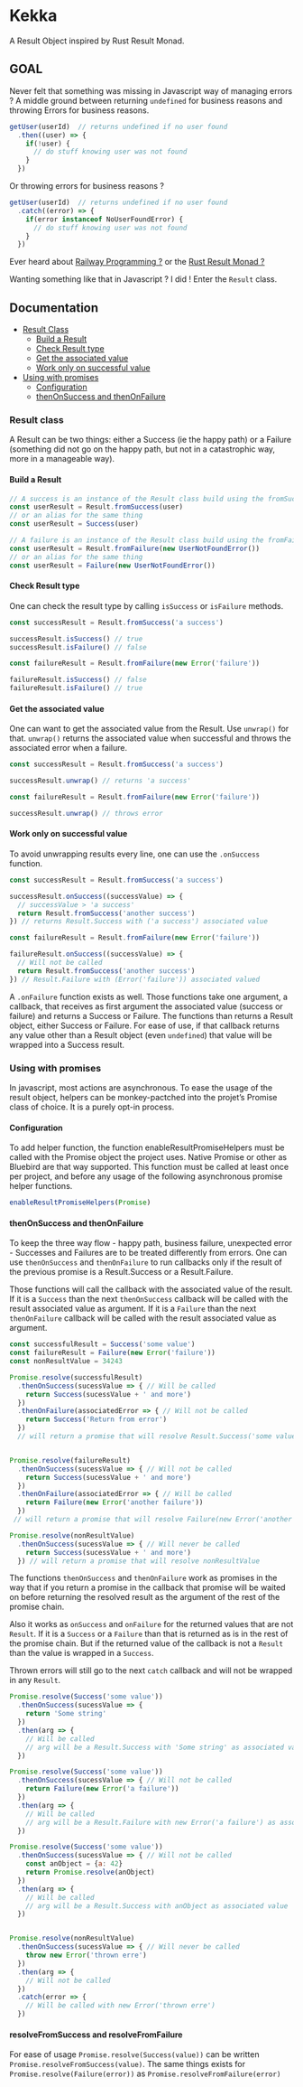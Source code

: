 # Kekka

A Result Object inspired by Rust Result Monad.

## GOAL

Never felt that something was missing in Javascript way of managing errors ?
A middle ground between returning `undefined` for business reasons and throwing Errors for business reasons.
 
```js
getUser(userId)  // returns undefined if no user found
  .then((user) => {
    if(!user) {
      // do stuff knowing user was not found
    } 
  })
```
Or throwing errors for business reasons ?
```js
getUser(userId)  // returns undefined if no user found
  .catch((error) => {
    if(error instanceof NoUserFoundError) {
      // do stuff knowing user was not found
    } 
  }) 
```
Ever heard about [Railway Programming ?](https://fsharpforfunandprofit.com/rop/) or the [Rust Result Monad ?](https://doc.rust-lang.org/std/result/enum.Result.html)

Wanting something like that in Javascript ? I did ! Enter the `Result` class.

## Documentation

- [Result Class](README.md#result-class)
    - [Build a Result](README.md#build-a-result)
    - [Check Result type](README.md#check-result-type)
    - [Get the associated value](README.md#get-the-associated-value)
    - [Work only on successful value](README.md#work-only-on-successful-value)
- [Using with promises](README.md#using-with-promises)
    - [Configuration](README.md#configuration)
    - [thenOnSuccess and thenOnFailure](README.md#thenonsuccess-and-thenonfailure)

### Result class

A Result can be two things: either a Success (ie the happy path) or a Failure (something did not 
go on the happy path, but not in a catastrophic way, more in a manageable way).

#### Build a Result
```js
// A success is an instance of the Result class build using the fromSuccess factory method
const userResult = Result.fromSuccess(user)
// or an alias for the same thing 
const userResult = Success(user)

// A failure is an instance of the Result class build using the fromFailure factory method
const userResult = Result.fromFailure(new UserNotFoundError())
// or an alias for the same thing 
const userResult = Failure(new UserNotFoundError())
``` 

#### Check Result type

One can check the result type by calling `isSuccess` or `isFailure` methods.
```js
const successResult = Result.fromSuccess('a success')

successResult.isSuccess() // true
successResult.isFailure() // false

const failureResult = Result.fromFailure(new Error('failure'))

failureResult.isSuccess() // false
failureResult.isFailure() // true
``` 

#### Get the associated value

One can want to get the associated value from the Result. Use `unwrap()` for that. `unwrap()` returns
the associated value when successful and throws the associated error when a failure.
```js
const successResult = Result.fromSuccess('a success')

successResult.unwrap() // returns 'a success'

const failureResult = Result.fromFailure(new Error('failure'))

successResult.unwrap() // throws error
``` 

#### Work only on successful value

To avoid unwrapping results every line, one can use the `.onSuccess` function.

```js
const successResult = Result.fromSuccess('a success')

successResult.onSuccess((successValue) => {
  // successValue > 'a success'
  return Result.fromSuccess('another success')
}) // returns Result.Success with ('a success') associated value

const failureResult = Result.fromFailure(new Error('failure'))

failureResult.onSuccess((successValue) => {
  // Will not be called
  return Result.fromSuccess('another success')
}) // Result.Failure with (Error('failure')) associated valued
``` 
A `.onFailure` function exists as well. Those functions take one argument, 
a callback, that receives as first argument the associated value (success or failure)
and returns a Success or Failure. The functions than returns a Result object, either
Success or Failure. For ease of use, if that callback returns any value other than a 
Result object (even `undefined`) that value will be wrapped into a Success result.    

### Using with promises

In javascript, most actions are asynchronous. To ease the usage of the result object, helpers can
be monkey-pactched into the projet’s Promise class of choice. It is a purely opt-in
process. 

#### Configuration
To add helper function, the function enableResultPromiseHelpers must be called with the Promise object the project uses.
Native Promise or other as Bluebird are that way supported. This function must be called at least once per project,
 and before any usage of the following asynchronous promise helper functions. 
 
```js
enableResultPromiseHelpers(Promise)
``` 

#### thenOnSuccess and thenOnFailure

To keep the three way flow - happy path, business failure, unexpected error - Successes and Failures are to be treated
differently from errors. One can use `thenOnSuccess` and `thenOnFailure` to run callbacks only if the result
of the previous promise is a Result.Success or a Result.Failure. 

Those functions will call the callback with the associated value of the result.
 If it is a `Success` than the next `thenOnSuccess` callback will be called with the result associated value as argument.
 If it is a `Failure` than the next `thenOnFailure` callback will be called with the result associated value as argument.
 
```js
const successfulResult = Success('some value')
const failureResult = Failure(new Error('failure'))
const nonResultValue = 34243

Promise.resolve(successfulResult)
  .thenOnSuccess(sucessValue => { // Will be called
    return Success(sucessValue + ' and more')
  }) 
  .thenOnFailure(associatedError => { // Will not be called
    return Success('Return from error')
  }) 
  // will return a promise that will resolve Result.Success('some value and more')


Promise.resolve(failureResult)
  .thenOnSuccess(sucessValue => { // Will not be called
    return Success(sucessValue + ' and more')
  })
  .thenOnFailure(associatedError => { // Will be called
    return Failure(new Error('another failure'))
  })
 // will return a promise that will resolve Failure(new Error('another failure'))

Promise.resolve(nonResultValue)
  .thenOnSuccess(sucessValue => { // Will never be called
    return Success(sucessValue + ' and more')
  }) // will return a promise that will resolve nonResultValue
```

The functions `thenOnSuccess` and `thenOnFailure` work as promises in the way that if you return a promise in 
the callback that promise will be waited on before returning the resolved result as the argument of the rest of
the promise chain.

Also it works as `onSuccess` and `onFailure` for the returned values that are not `Result`. If it is a `Success` or 
a `Failure` than that is returned as is in the rest of the promise chain. But if the returned value of the callback is 
not a `Result` than the value is wrapped in a `Success`.    

Thrown errors will still go to the next `catch` callback and will not be wrapped in any `Result`.

```js
Promise.resolve(Success('some value'))
  .thenOnSuccess(sucessValue => { 
    return 'Some string'
  }) 
  .then(arg => { 
    // Will be called
    // arg will be a Result.Success with 'Some string' as associated value
  }) 

Promise.resolve(Success('some value'))
  .thenOnSuccess(sucessValue => { // Will not be called
    return Failure(new Error('a failure'))
  })
  .then(arg => { 
    // Will be called
    // arg will be a Result.Failure with new Error('a failure') as associated value
  })

Promise.resolve(Success('some value'))
  .thenOnSuccess(sucessValue => { // Will not be called
    const anObject = {a: 42}
    return Promise.resolve(anObject)
  })
  .then(arg => { 
    // Will be called
    // arg will be a Result.Success with anObject as associated value
  })


Promise.resolve(nonResultValue)
  .thenOnSuccess(sucessValue => { // Will never be called
    throw new Error('thrown erre')
  })
  .then(arg => { 
    // Will not be called
  })
  .catch(error => {
    // Will be called with new Error('thrown erre')
  })
```

#### resolveFromSuccess and resolveFromFailure

For ease of usage `Promise.resolve(Success(value))` can be written `Promise.resolveFromSuccess(value)`. 
The same things exists for `Promise.resolve(Failure(error))` as `Promise.resolveFromFailure(error)`


